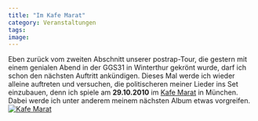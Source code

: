 ```yaml
---
title: "Im Kafe Marat"
category: Veranstaltungen
tags: 
image: 
---
```


Eben zurück vom zweiten Abschnitt unserer postrap-Tour, die gestern mit einem genialen Abend in der GGS31 in Winterthur gekrönt wurde, darf ich schon den nächsten Auftritt ankündigen. Dieses Mal werde ich wieder alleine auftreten und versuchen, die politischeren meiner Lieder ins Set einzubauen, denn ich spiele am **29.10.2010** im [Kafe Marat](http://deu.anarchopedia.org/Kafe_Marat) in München. Dabei werde ich unter anderem meinem nächsten Album etwas vorgreifen.  
[![](http://kafemarat.blogsport.de/images/sgzmisanthrop.jpg "Kafe Marat")](http://events.myspace.com/Event/7999707/Antifa-Soli-Konzert-mit-SGZ--Misanthrop)